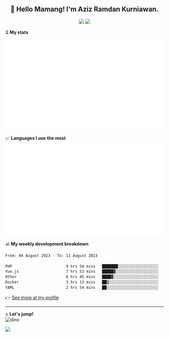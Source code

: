 <h2 align="center">👋 Hello Mamang! I'm Aziz Ramdan Kurniawan.</h2>  
<p align="center">
  <img src="https://komarev.com/ghpvc/?username=azizramdan">
  <img src="https://wakatime.com/badge/user/90056fa0-4c31-4eca-954e-2a3ac05896f9.svg">
</p>
    
⏳ **My stats**  
![](https://raw.githubusercontent.com/azizramdan/github-stats/master/generated/overview.svg#gh-dark-mode-only)

📈 **Languages I use the most**  
![](https://raw.githubusercontent.com/azizramdan/github-stats/master/generated/languages.svg#gh-dark-mode-only)

📊 **My weekly development breakdown**
<!--START_SECTION:waka-->

```txt
From: 04 August 2023 - To: 11 August 2023

PHP                        9 hrs 50 mins   ███████░░░░░░░░░░░░░░░░░░   27.94 %
Vue.js                     7 hrs 53 mins   █████▓░░░░░░░░░░░░░░░░░░░   22.38 %
Other                      6 hrs 45 mins   ████▓░░░░░░░░░░░░░░░░░░░░   19.15 %
Docker                     3 hrs 13 mins   ██▒░░░░░░░░░░░░░░░░░░░░░░   09.16 %
YAML                       2 hrs 54 mins   ██░░░░░░░░░░░░░░░░░░░░░░░   08.27 %
```

<!--END_SECTION:waka-->
👉 [See more at my profile](https://wakatime.com/@azizramdan)
***
🔝 **Let's jump!**  
![dino](https://raw.githubusercontent.com/azizramdan/azizramdan/master/dino.gif)  

![](https://hit.yhype.me/github/profile?user_id=27954794)
